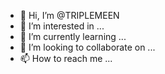 - 👋 Hi, I’m @TRIPLEMEEN
- 👀 I’m interested in ...
- 🌱 I’m currently learning ...
- 💞️ I’m looking to collaborate on ...
- 📫 How to reach me ...

<!---
TRIPLEMEEN/TRIPLEMEEN is a ✨ special ✨ repository because its `README.md` (this file) appears on your GitHub profile.
You can click the Preview link to take a look at your changes.
--->

